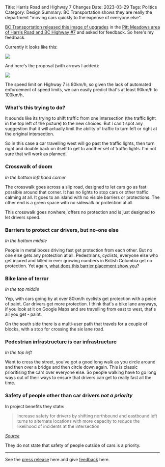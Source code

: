 Title: Harris Road and Highway 7 Changes
Date: 2023-03-29
Tags: Politics
Category: Design
Summary: BC Transportation shows they are really the department "moving cars quickly to the expense of everyone else".

[BC Transportation released this image of upgrades](https://twitter.com/TranBC/status/1640443343342653440) in the [Pitt Meadows area of Harris Road and BC Highway #7](https://www.google.com/maps/place/19032+Doerksen+Dr,+Pitt+Meadows,+BC+V3Y+2K9/@49.2309085,-122.6907274,1021m/data=!3m1!1e3!4m15!1m8!3m7!1s0x5485d448d85413b1:0xf48eefacf5a85602!2sHarris+Rd+%26+Lougheed+Hwy.,+Pitt+Meadows,+BC+V3Y+2J5!3b1!8m2!3d49.2312239!4d-122.6895579!16s%2Fg%2F11hb2wlwhh!3m5!1s0x5485d4381cdbdf95:0x67d1ac945988bda0!8m2!3d49.2267468!4d-122.6936449!16s%2Fg%2F11cshg3624) and asked for feedback. So here's my feedback.

Currently it looks like this:

<img src="{static}/images/harris-road-maps.jpg" />

And here's the proposal (with arrows I added):

<img src="{static}/images/harris-road-proposal.jpg" />

The speed limit on Highway 7 is 80km/h, so given the lack of automated enforcement of speed limits, we can easily predict that's at least 90km/h to 100km/h.

### What's this trying to do?

It sounds like its trying to shift traffic from one intersection (the traffic light in the top left of the picture) to the new choices. But I can't spot any suggestion that it will actually limit the ability of traffic to turn left or right at the original intersection.

So in this case a car travelling west will go past the traffic lights, then turn right and double back on itself to get to another set of traffic lights. I'm not sure that will work as planned.

### Crosswalk of doom

*In the bottom left hand corner*

The crosswalk goes across a slip road, designed to let cars go as fast possible around that corner. It has no lights to stop cars or other traffic calming at all.  It goes to an island with no visible barriers or protections. The other end is a green space with no sidewalk or protection at all.

This crosswalk goes nowhere, offers no protection and is just designed to let drivers speed.

### Barriers to protect car drivers, but no-one else

*In the bottom middle*

People in metal boxes driving fast get protection from each other. But no one else gets any protection at all. Pedestrians, cyclists, everyone else who get injured and killed in ever growing numbers in British Columbia get no protection. Yet again, [what does this barrier placement show you](https://beyondcars.ca/what-barrier-placement-shows-you.html)?

### Bike lane of terror

*In the top middle*

Yep, with cars going by at over 80km/h cyclists get protection with a peice of paint. Car drivers get more protection. I think that's a bike lane anyways, if you look at it on Google Maps and are travelling from east to west, that's all you get - paint.

On the south side there is a multi-user path that travels for a couple of blocks, with a stop for crossing the six lane road.

### Pedestrian infrastructure is car infrastructure

*In the top left*

Want to cross the street, you've got a good long walk as you circle around and then over a bridge and then circle down again. This is classic prioritising the cars over everyone else. So people walking have to go long ways out of their ways to ensure that drivers can get to really fast all the time.

### Safety of people other than car drivers *not a priority*

In project benefits they state:

<blockquote>Increase safety for drivers by shifting northbound and eastbound left turns to alternate locations with more capacity to reduce the likelihood of incidents at the intersection</blockquote>
<cite><a href="https://www2.gov.bc.ca/gov/content/transportation-projects/other-transportation-projects/highway7-harris-improvements">Source</a></cite>

They do not state that safety of people outside of cars is a priority.

---

See the [press release](https://news.gov.bc.ca/releases/2023MOTI0037-000378) here and give [feedback](https://www2.gov.bc.ca/gov/content/transportation-projects/other-transportation-projects/highway7-harris-improvements) here.